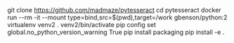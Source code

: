 git clone https://github.com/madmaze/pytesseract
cd pytesseract
docker run --rm -it --mount type=bind,src=$(pwd),target=/work gbenson/python:2
virtualenv venv2
. venv2/bin/activate
pip config set global.no_python_version_warning True
pip install packaging
pip install -e .
